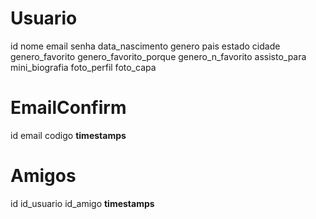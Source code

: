 # Usuario

id
nome
email
senha
data_nascimento
genero
pais
estado
cidade
genero_favorito
genero_favorito_porque
genero_n_favorito
assisto_para
mini_biografia
foto_perfil
foto_capa

# EmailConfirm

id
email
codigo
**timestamps**

# Amigos

id
id_usuario
id_amigo
**timestamps**
